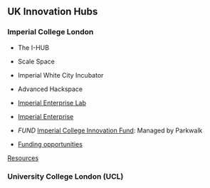 ## UK Innovation Hubs
### Imperial College London
* The I-HUB
* Scale Space
* Imperial White City Incubator
* Advanced Hackspace
* [Imperial Enterprise Lab](https://www.imperialenterpriselab.com/)
* [Imperial Enterprise](https://www.imperial.ac.uk/enterprise)
* *FUND* [Imperial College Innovation Fund](https://parkwalkadvisors.com/fund/imperial-college-innovation-fund/): Managed by Parkwalk

* [Funding opportunities](https://www.imperial.ac.uk/enterprise/staff/funding-opportunities/)

[Resources](https://www.imperial.ac.uk/enterprise/staff/industry-partnerships-and-commercialisation/commercialisation/forming-a-startup/resources-for-startup-founders/)

### University College London (UCL)
